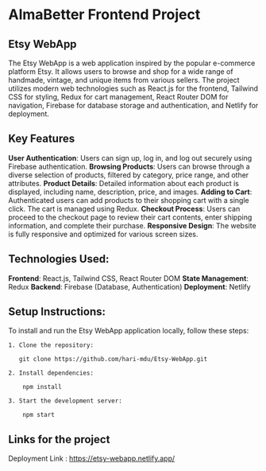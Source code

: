 # AlmaBetter Frontend Project

## Etsy WebApp

The Etsy WebApp is a web application inspired by the popular e-commerce platform Etsy. It allows users to browse and shop for a wide range of handmade, vintage, and unique items from various sellers. The project utilizes modern web technologies such as React.js for the frontend, Tailwind CSS for styling, Redux for cart management, React Router DOM for navigation, Firebase for database storage and authentication, and Netlify for deployment.

## Key Features

**User Authentication**: Users can sign up, log in, and log out securely using Firebase authentication.
**Browsing Products**: Users can browse through a diverse selection of products, filtered by category, price range, and other attributes.
**Product Details**: Detailed information about each product is displayed, including name, description, price, and images.
**Adding to Cart**: Authenticated users can add products to their shopping cart with a single click. The cart is managed using Redux.
**Checkout Process**: Users can proceed to the checkout page to review their cart contents, enter shipping information, and complete their purchase.
**Responsive Design**: The website is fully responsive and optimized for various screen sizes.

## Technologies Used:

**Frontend**: React.js, Tailwind CSS, React Router DOM
**State Management**: Redux
**Backend**: Firebase (Database, Authentication)
**Deployment**: Netlify

## Setup Instructions:

To install and run the Etsy WebApp application locally, follow these steps:

```
1. Clone the repository:

   git clone https://github.com/hari-mdu/Etsy-WebApp.git

2. Install dependencies:

    npm install

3. Start the development server:

    npm start

```
## Links for the project

Deployment Link : https://etsy-webapp.netlify.app/